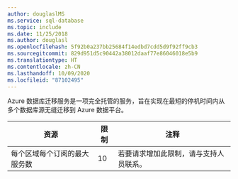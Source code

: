 ```yaml
---
author: douglaslMS
ms.service: sql-database
ms.topic: include
ms.date: 11/25/2018
ms.author: douglasl
ms.openlocfilehash: 5f92b0a237bb25684f14edbd7cdd5d9f92ff9cb3
ms.sourcegitcommit: 829d951d5c90442a38012daaf77e86046018e5b9
ms.translationtype: HT
ms.contentlocale: zh-CN
ms.lasthandoff: 10/09/2020
ms.locfileid: "87102495"
---
```

Azure 数据库迁移服务是一项完全托管的服务，旨在实现在最短的停机时间内从多个数据库源无缝迁移到 Azure 数据平台。

| **资源** | **限制** | **注释** |
| --- | --- | --- |
| 每个区域每个订阅的最大服务数 |10 | 若要请求增加此限制，请与支持人员联系。 |
